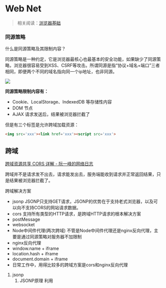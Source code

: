 # Web Net
> 相关阅读：[浏览器基础](../browser/)

### 同源策略

什么是同源策略及其限制内容？

同源策略是一种约定，它是浏览器最核心也最基本的安全功能，如果缺少了同源策略，浏览器很容易受到XSS、CSRF等攻击。所谓同源是指“协议+域名+端口”三者相同，即便两个不同的域名指向同一个ip地址，也非同源。

![](https://www.notion.sonetwork.assets/88627AFA1822F87A9F90B143461BEF84.png)

**同源策略限制内容有：**

- Cookie、LocalStorage、IndexedDB 等存储性内容
- DOM 节点
- AJAX 请求发送后，结果被浏览器拦截了

但是有三个标签是允许跨域加载资源：

```html
<img src='xxx'><link href='xxx'><script src='xxx'>
```

## 跨域

[跨域资源共享 CORS 详解 - 阮一峰的网络日志](https://www.ruanyifeng.com/blog/2016/04/cors.html)

跨域并不是请求发不出去，请求能发出去，服务端能收到请求并正常返回结果，只是结果被浏览器拦截了。

跨域解决方案

- jsonp JSONP只支持GET请求，JSONP的优势在于支持老式浏览器，以及可以向不支持CORS的网站请求数据。
- cors 支持所有类型的HTTP请求，是跨域HTTP请求的根本解决方案
- postMessage
- websocket
- Node中间件代理(两次跨域) 不管是Node中间件代理还是nginx反向代理，主要是通过同源策略对服务器不加限制
- nginx反向代理
- window.name + iframe
- location.hash + iframe
- document.domain + iframe
- 日常工作中，用得比较多的跨域方案是cors和nginx反向代理
1. jsonp
    1. JSONP原理
    利用<script>标签没有跨域限制的漏洞，网页可以得到从其他来源动态产生的 JSON 数据。JSONP请求一定需要对方的服务器做支持才可以。
    2. JSONP优缺点
    JSONP优点是简单兼容性好，可用于解决主流浏览器的跨域数据访问的问题。
    缺点是仅支持get方法具有局限性, 不安全可能会遭受XSS攻击。
    3. JSONP的实现流程
    声明一个回调函数，其函数名(如show)当做参数值，要传递给跨域请求数据的服务器，函数形参为要获取目标数据(服务器返回的data)。
    创建一个``标签，把那个跨域的API数据接口地址，赋值给script的src,还要在这个地址中向服务器传递该函数名（可以通过问号传参: ?callback=show）。
    服务器接收到请求后，需要进行特殊的处理：把传递进来的函数名和它需要给你的数据拼接成一个字符串,例如：传递进去的函数名是show，它准备好的数据是show('我不爱你')。
    最后服务器把准备的数据通过HTTP协议返回给客户端，客户端再调用执行之前声明的回调函数（show），对返回的数据进行操作。
2. cors
CORS 需要浏览器和后端同时支持。IE 8 和 9 需要通过 XDomainRequest 来实现。
浏览器会自动进行 CORS 通信，实现 CORS 通信的关键是后端。只要后端实现了 CORS，就实现了跨域。
服务端设置 Access-Control-Allow-Origin 就可以开启 CORS。 该属性表示哪些域名可以访问资源，如果设置通配符则表示所有网站都可以访问资源。
3. postMessage
postMessage是HTML5 XMLHttpRequest Level 2中的API，且是为数不多可以跨域操作的window属性之一，它可用于解决以下方面的问题：
    - 页面和其打开的新窗口的数据传递
    - 多窗口之间消息传递
    - 页面与嵌套的iframe消息传递
    - 上面三个场景的跨域数据传递
    **postMessage()方法允许来自不同源的脚本采用异步方式进行有限的通信，可以实现跨文本档、多窗口、跨域消息传递**
4. websocket
Websocket是HTML5的一个持久化的协议，它实现了浏览器与服务器的全双工通信，同时也是跨域的一种解决方案。WebSocket和HTTP都是应用层协议，都基于TCP 协议。但是 **WebSocket 是一种双向通信协议，在建立连接之后，WebSocket 的 server 与 client 都能主动向对方发送或接收数据**。
同时，WebSocket 在建立连接时需要借助 HTTP 协议，连接建立好了之后 client 与 server 之间的双向通信就与 HTTP 无关了。
原生WebSocket API使用起来不太方便，我们使用Socket.io，它很好地封装了webSocket接口，提供了更简单、灵活的接口，也对不支持webSocket的浏览器提供了向下兼容
5. Node中间件代理(两次跨域)
实现原理：**同源策略是浏览器需要遵循的标准，而如果是服务器向服务器请求就无需遵循同源策略。** 代理服务器，需要做以下几个步骤：
    - 接受客户端请求 。
    - 将请求转发给服务器。
    - 拿到服务器 响应 数据。
    - 将 响应 转发给客户端。
6. nginx反向代理
实现原理类似于Node中间件代理，需要你搭建一个中转nginx服务器，用于转发请求。
使用nginx反向代理实现跨域，是最简单的跨域方式。只需要修改nginx的配置即可解决跨域问题，支持所有浏览器，支持session，不需要修改任何代码，并且不会影响服务器性能。
实现思路：通过nginx配置一个代理服务器（域名与domain1相同，端口不同）做跳板机，反向代理访问domain2接口，并且可以顺便修改cookie中domain信息，方便当前域cookie写入，实现跨域登录。
7. window.name + iframe
window.name属性的独特之处：name值在不同的页面（甚至不同域名）加载后依旧存在，并且可以支持非常长的 name 值（2MB）。
总结：通过iframe的src属性由外域转向本地域，跨域数据即由iframe的window.name从外域传递到本地域。这个就巧妙地绕过了浏览器的跨域访问限制，但同时它又是安全操作。
8. location.hash + iframe
实现原理： a.html欲与c.html跨域相互通信，通过中间页b.html来实现。 三个页面，不同域之间利用iframe的location.hash传值，相同域之间直接js访问来通信。
具体实现步骤：一开始a.html给c.html传一个hash值，然后c.html收到hash值后，再把hash值传递给b.html，最后b.html将结果放到a.html的hash值中。
同样的，a.html和b.html是同域的，都是[http://localhost:3000](http://localhost:3000/);而c.html是[http://localhost:4000](http://localhost:4000/)
9. document.domain + iframe
**该方式只能用于二级域名相同的情况下，比如a.test.com和b.test.com适用于该方式**。
只需要给页面添加document.domain='test.com'表示二级域名都相同就可以实现跨域。
实现原理：两个页面都通过js强制设置document.domain为基础主域，就实现了同域。

### 有什么方法可以保持前后端实时通信

**参考答案**：

实现保持前后端实时通信的方式有以下几种

- WebSocket： IE10以上才支持，Chrome16, FireFox11,Safari7以及Opera12以上完全支持，移动端形势大
- event-source: IE完全不支持（注意是任何版本都不支持），Edge76，Chrome6,Firefox6,Safari5和Opera以上支持， 移动端形势大好
- AJAX轮询： 用于兼容低版本的浏览器
- 永久帧（ forever iframe）可用于兼容低版本的浏览器
- flash socket 可用于兼容低版本的浏览器

**这几种方式的优缺点**

**1.WebSocket**

- 优点：WebSocket 是 HTML5 开始提供的一种在单个 TCP 连接上进行全双工通讯的协议，可从HTTP升级而来，浏览器和服务器只需要一次握手，就可以进行持续的，双向的数据传输，因此能显著节约资源和带宽
- 缺点：1. 兼容性问题:不支持较低版本的IE浏览器（IE9及以下）2.不支持断线重连，需要手写心跳连接的逻辑 3.通信机制相对复杂

**2. server-sent-event（event-source）**

- 优点：（1）只需一次请求，便可以stream的方式多次传送数据，节约资源和带宽 （2）相对WebSocket来说简单易用 （3）内置断线重连功能( retry)
- 缺点： （1）是单向的，只支持服务端->客户端的数据传送，客户端到服务端的通信仍然依靠AJAX，没有”一家人整整齐齐“的感觉（2）兼容性令人担忧，IE浏览器完全不支持

**3. AJAX轮询**

- 优点：兼容性良好，对标低版本IE
- 缺点：请求中有大半是无用的请求，浪费资源

**4.Flash Socket**

- 缺点：（1）浏览器开启时flash需要用户确认，（2）加载时间长，用户体验较差 （3）大多数移动端浏览器不支持flash，为重灾区
- 优点： 兼容低版本浏览器

**5. 永久帧（ forever iframe）**

- 缺点： iframe会产生进度条一直存在的问题，用户体验差
- 优点：兼容低版本IE浏览器

**综上，综合兼容性和用户体验的问题，我在项目中选用了WebSocket ->server-sent-event -> AJAX轮询这三种方式做从上到下的兼容**

### ajax原理，为什么要用ajax？

**参考答案**：

**为什么要用ajax：**

Ajax是一种异步请求数据的web开发技术，对于改善用户的体验和页面性能很有帮助。简单地说，在不需要重新刷新页面的情况下，Ajax 通过异步请求加载后台数据，并在网页上呈现出来。常见运用场景有表单验证是否登入成功、百度搜索下拉框提示和快递单号查询等等。 **Ajax的目的是提高用户体验，较少网络数据的传输量。**同时，由于AJAX请求获取的是数据而不是HTML文档，因此它也节省了网络带宽，让互联网用户的网络冲浪体验变得更加顺畅

**ajax原理：**

Ajax的工作原理相当于在用户和服务器之间加了—个中间层(AJAX引擎) ,使用户操作与服务器响应异步化。并不是所有的用户请求都提交给服务器,像—些数据验证和数据处理等都交给Ajax引擎自己来做, 只有确定需要从服务器读取新数据时再由Ajax引擎代为向服务器提交请求。Ajax其核心有JavaScript、XMLHTTPRequest、DOM对象组成，通过XmlHttpRequest对象来向服务器发异步请求，从服务器获得数据，然后用JavaScript来操作DOM而更新页面

### FTP DNS 基于什么协议

DNS (Domain Name Service 域名服务) 协议基于 UDP协议

FTP (File Transfer Protocol 文件传输协议) 基于 TCP协议

DNS和FTP都是应用层协议

### 代码题：url GET参数写代码获取

**参考答案**：

方法一：采用正则表达式获取地址栏参数 (代码简洁，重点正则）

```jsx
function getQueryString(name) {
    let reg = new RegExp("(^|&)" + name + "=([^&]*)(&|$)", "i");// 正则语句
    let r = window.location.search.substr(1).match(reg);// 获取url的参数部分，用正则匹配
    if (r != null) {
        return decodeURIComponent(r[2]); // 解码得到的参数
    }
    ;
    return null;
}
```

方法二：split拆分法 (代码较复杂，较易理解)

```jsx
function GetRequest() {
    const url = location.search; //获取url中"?"符后的字串
    let theRequest = new Object();
    if (url.indexOf("?") != -1) { // 判断是否是正确的参数部分
        let str = url.substr(1); // 截取参数部分
        strs = str.split("&");  // 以‘&’为分割符获取参数数组
        for (let i = 0; i < strs.length; i++) {
            theRequest[strs[i].split("=")[0]] = unescape(strs[i].split("=")[1]);
        }
    }
    return theRequest;
}
```

方法三：split拆分法(易于理解，代码中规)

```jsx
function getQueryVariable(variable) {
    let query = window.location.search.substring(1); // 获取url的参数部分
    let vars = query.split("&"); // 以‘&’为分割符获取参数数组
    for (let i = 0; i < vars.length; i++) { // 遍历数组获取参数
        let pair = vars[i].split("=");
        if (pair[0] == variable) {
            return pair[1];
        }
    }
    return (false);
}
```

### 301和302的含义

**参考答案**：

301和302都是重定向的状态码，重定向（Redirect）是指通过各种方法将客户端的网络请求重新定义或指定一个新方向转到其他位置（重定向包括网页重定向、域名重定向）。

301 redirect: 301 代表永久性转移(Permanently Moved)

302 redirect: 302 代表暂时性转移(Temporarily Moved )

**相同点：**都表示重定向，就是说浏览器在拿到服务器返回的这个状态码后会自动跳转到一个新的URL地址，这个地址可以从响应的Location首部中获取（用户看到的效果就是他输入的地址A瞬间变成了另一个地址B）

**不同点：**

1. 301表示旧地址A的资源已经被永久地移除了（这个资源不可访问了），搜索引擎在抓取新内容的同时也将旧的网址交换为重定向之后的网址；
    
    302表示旧地址A的资源还在（仍然可以访问），这个重定向只是临时地从旧地址A跳转到地址B，搜索引擎会抓取新的内容而保存旧的网址。
    
2. 302会出现“网址劫持”现象，从A网址302重定向到B网址，由于部分搜索引擎无法总是抓取到目标网址，或者B网址对用户展示不够友好，因此浏览器会仍旧显示A网址，但是所用的网页内容却是B网址上的内容。

**应用场景**

301：域名需要切换、协议从http变成https；

302：未登录时访问已登录页时跳转到登录页面、404后跳转首页

### 手写jsonp

**参考答案**：

实现步骤：

1. 创建script元素，设置src属性，并插入文档中，同时触发AJAX请求。
2. 返回Promise对象，then函数才行继续，回调函数中进行数据处理
3. script元素删除清理

```html
<!DOCTYPE html><html lang="en"><head>    <meta charset="UTF-8">    <meta name="viewport" content="width=device-width, initial-scale=1.0">    <meta http-equiv="X-UA-Compatible" content="ie=edge">    <title>Document</title></head><body><script>    /**     * 手写jsonp并返回Promise对象     * 参数url，data:json对象，callback函数     */    function jsonp(url, data = {}, callback = 'callback') {        // 处理json对象，拼接url        data.callback = callback        let params = []        for (let key in data) {            params.push(key + '=' + data[key])        }        console.log(params.join('&'))        // 创建script元素        let script = document.createElement('script')        script.src = url + '?' + params.join('&')        document.body.appendChild(script)        // 返回promise        return new Promise((resolve, reject) => {            window[callback] = (data) => {                try {                    resolve(data)                } catch (e) {                    reject(e)                } finally {                    // 移除script元素                    script.parentNode.removeChild(script)                    console.log(script)                }            }        })    }    jsonp('http://photo.sina.cn/aj/index', {        page: 1,        cate: 'recommend'    }, 'jsoncallback').then(data => {        console.log(data)    })</script></body></html>
```

### DNS是什么

**参考答案**：

DNS（Domain Name Server，域名服务器）是进行域名(domain name)和与之相对应的IP地址 (IP address) 转换的服务器。DNS中保存了一张域名(domain name)和与之相对应的IP地址 (IP address)的表，以解析消息的域名。 域名是Internet上某一台计算机或计算机组的名称，用于在数据传输时标识计算机的电子方位（有时也指地理位置）。域名是由一串用点分隔的名字组成的，通常包含组织名，而且始终包括两到三个字母的后缀，以指明组织的类型或该域所在的国家或地区。

### ajax的封装

**参考答案**：

```jsx
/* * ajax * type === GET: data格式 name=baukh&age=29 * type === POST: data格式 { name: 'baukh', age:29 } * 与 jquery 不同的是,[success, error, complete]返回的第二个参数, 并不是返回错误信息, 而是错误码 * */var extend = require('./extend');var utilities = require('./utilities');function ajax(options) {    var defaults = {        url: null,// 请求地址        type: 'GET',// 请求类型        data: null,// 传递数据        headers: {},// 请求头信息        async: true,// 是否异步执行        beforeSend: utilities.noop,// 请求发送前执行事件        complete: utilities.noop,// 请求发送后执行事件        success: utilities.noop,// 请求成功后执行事件        error: utilities.noop// 请求失败后执行事件    };    options = extend(defaults, options);    if (!options.url) {        utilities.error('jTool ajax: url不能为空');        return;    }    var xhr = new XMLHttpRequest();    var formData = '';    if (utilities.type(options.data) === 'object') {        utilities.each(options.data, function (key, value) {            if (formData !== '') {                formData += '&';            }            formData += key + '=' + value;        });    } else {        formData = options.data;    }    if (options.type === 'GET' && formData) {        options.url = options.url + (options.url.indexOf('?') === -1 ? '?' : '&') + formData;        formData = null;    }    xhr.open(options.type, options.url, options.async);    for (var key in options.headers) {        xhr.setRequestHeader(key, options.headers[key]);    }    // xhr.setRequestHeader("Content-Type","application/x-www-form-urlencoded");    // 执行发送前事件    options.beforeSend(xhr);    // 监听onload并执行完成事件    xhr.onload = function () {        // jquery complete(XHR, TS)        options.complete(xhr, xhr.status);    };    // 监听onreadystatechange并执行成功失败事件    xhr.onreadystatechange = function () {        if (xhr.readyState !== 4) {            return;        }        if (xhr.status >= 200 && xhr.status < 300 || xhr.status === 304) {            // jquery success(XHR, TS)            options.success(xhr.response, xhr.status);        } else {            // jquery error(XHR, TS, statusText)            options.error(xhr, xhr.status, xhr.statusText);        }    };    xhr.send(formData);}function post(url, data, callback) {    ajax({url: url, type: 'POST', data: data, success: callback});}function get(url, data, callback) {    ajax({url: url, type: 'GET', data: data, success: callback});}module.exports = {    ajax: ajax,    post: post,    get: get};
```

### keep-alive

**什么是KeepAlive**

- KeepAlive可以简单理解为一种状态保持或重用机制，比如当一条连接建立后，我们不想它立刻被关闭，如果实现了KeepAlive机制，就可以通过它来实现连接的保持
- HTTP的KeepAlive在HTTP 1.0版本默认是关闭的，但在HTTP1.1是默认开启的；操作系统里TCP的KeepAlive默认也是关闭，但一般应用都会修改设置来开启。因此网上TCP流量中基于KeepAlive的是主流
- HTTP的KeepAlive和TCP的KeepAlive有一定的依赖关系，名称又一样，因此经常被混淆，但其实是不同的东西，下面具体分析一下

**TCP为什么要做KeepAlive**

- 我们都知道TCP的三次握手和四次挥手。当两端通过三次握手建立TCP连接后，就可以传输数据了，数据传输完毕，连接并不会自动关闭，而是一直保持。只有两端分别通过发送各自的FIN报文时，才会关闭自己侧的连接。
- 

这个关闭机制看起来简单明了，但实际网络环境千变万化，衍生出了各种问题。假设因为实现缺陷、突然崩溃、恶意攻击或网络丢包等原因，一方一直没有发送FIN报文，则连接会一直保持并消耗着资源，为了防止这种情况，一般接收方都会主动中断一段时间没有数据传输的TCP连接，比如LVS会默认中断90秒内没有数据传输的TCP连接，F5会中断5分钟内没有数据传输的TCP连接

- 但有的时候我们的确不希望中断空闲的TCP连接，因为建立一次TCP连接需要经过一到两次的网络交互，且由于TCP的slow start机制，新的TCP连接开始数据传输速度是比较慢的，我们希望通过连接池模式，保持一部分空闲连接，当需要传输数据时，可以从连接池中直接拿一个空闲的TCP连接来全速使用，这样对性能有很大提升
    - 

为了支持这种情况，TCP实现了KeepAlive机制。KeepAlive机制并不是TCP规范的一部分，但无论Linux和Windows都实现实现了该机制。TCP实现里KeepAlive默认都是关闭的，且是每个连接单独设置的，而不是全局设置

- 另外有一个特殊情况就是，当某应用进程关闭后，如果还有该进程相关的TCP连接，一般来说操作系统会自动关闭这些连接

### 504 如何排查

排查步骤：

1. 检查500/502/504错误截图，判断是负载均衡问题，高防/安全网络配置问题，还是后端ECS配置问题。
2. 如果有高防/安全网络，请确认高防/安全网络的七层转发配置正确。
3. 请确认是所有客户端都有问题，还仅仅是部分客户端有问题。如果仅仅是部分客户端问题，排查该客户端是否被云盾阻挡，或者负载均衡域名或者IP是否被ISP运营商拦截。
4. 检查负载均衡状态，是否有后端ECS健康检查失败的情况，如果有健康检查失败，解决健康检查失败问题。
5. 在客户端用hosts文件将负载均衡的服务地址绑定到后端服务器的IP地址上，确认是否是后端问题。如果5XX错误间断发生，很可能是后端某一台ECS服务器的配置问题。
6. 尝试将七层负载均衡切换为四层负载均衡，查看问题是否会复现。
7. 检查后端ECS服务器是否存在CPU、内存、磁盘或网络等性能瓶颈。
8. 如果确认是后端服务器问题，请检查后端ECS Web服务器日志是否有相关错误，Web服务是否正常运行，确认Web访问逻辑是否有问题，卸载服务器上杀毒软件重启测试。
9. 检查后端ECS Linux操作系统的TCP内核参数是否配置正确。

### CDN

CDN的全称是Content Delivery Network，即内容分发网络。其目的是通过在现有的internet中增加一层新的网络架构，将网站的内容发布到最接近用户的网络边缘，使用户可以就近取得所需的内容，提高用户访问网站的响应速度。CDN有别于镜像，因为它比镜像更智能，或者可以做这样一个比喻：CDN=更智能的镜像+缓存+流量导流。因而，CDN可以明显提高Internet网络中信息流动的效率。从技术上全面解决由于网络带宽小、用户访问量大、网点分布不均等问题，提高用户访问网站的响应速度。

### xhr 的 readyState

readyState是XMLHttpRequest对象的一个属性，用来标识当前XMLHttpRequest对象处于什么状态。 readyState总共有5个状态值，分别为0~4，每个值代表了不同的含义

0：初始化，XMLHttpRequest对象还没有完成初始化

1：载入，XMLHttpRequest对象开始发送请求

2：载入完成，XMLHttpRequest对象的请求发送完成

3：解析，XMLHttpRequest对象开始读取服务器的响应

4：完成，XMLHttpRequest对象读取服务器响应结束

### axios的拦截器原理及应用

**应用场景** 请求拦截器用于在接口请求之前做的处理，比如为每个请求带上相应的参数（token，时间戳等）。 返回拦截器用于在接口返回之后做的处理，比如对返回的状态进行判断（token是否过期）。

**拦截器的使用**

1. 在src目录下建立api文件夹
2. 文件夹内建立axios.js文件，进行接口请求的初始化配置

```jsx
import axios from 'axios'let instance = axios.create({    baseURL: "http://localhost:3000/",    headers: {        'content-type': 'application/x-www-form-urlencoded'    }})//请求拦截器instance.interceptors.request.use(config => { //拦截请求，做统一处理    const token = "asdasdk"    //在每个http header都加上token    config.headers.authorization = token    return config}, err => {//失败    return Promise.reject(err)})//响应拦截器instance.interceptors.response.use(response => { //拦截响应，做统一处理    if (response.data.code) {        switch (response.data.code) {            case 200:                console.log("1111")        }    }    return response}, err => { //无响应时的处理    return Promise.reject(err.response.status)})export default instance
```

1. 在main.js中引入，并将其绑定到Vue原型上，设为全局，不用在每个页面重新引入

```jsx
import instance from './api/axios'Vue.prototype.$http = instance
```

1. 页面使用

```jsx
this.$http.get(url).then(r => console.log(r)).catch(err => console.log(err))this.$http.post(url, params).then(r => console.log(r)).catch(err => console.log(err))
```

1. 效果展示

![](https://www.notion.sonetwork.assets/CAD9EA967F38DB13BA9984F4AB361C7E.png)

img

![](https://www.notion.sonetwork.assets/63239D898A338729A31C955FE621CEEA.png)

img

**axios拦截器实现原理剖析**

axios接口请求内部流程

![](https://www.notion.sonetwork.assets/7C9547F4341B5DB91EA54F181ABDF082.png)

```jsx
function Axios() {    this.interceptors = {        //两个拦截器        request: new interceptorsManner(),        response: new interceptorsManner()    }}//真正的请求Axios.prototype.request = function () {    let chain = [dispatchRequest, undefined];//这儿的undefined是为了补位，因为拦截器的返回有两个    let promise = Promise.resolve();    //将两个拦截器中的回调加入到chain数组中    this.interceptors.request.handler.forEach((interceptor) => {        chain.unshift(interceptor.fulfilled, interceptor.rejected);    })    this.interceptors.response.handler.forEach((interceptor) => {        chain.push(interceptor.fulfilled, interceptor.rejected);    })    while (chain.length) {        //promise.then的链式调用，下一个then中的chain为上一个中的返回值，每次会减去两个        //这样就实现了在请求的时候，先去调用请求拦截器的内容，再去请求接口，返回之后再去执行响应拦截器的内容        promise = promise.then(chain.shift(), chain.shift());    }}function interceptorsManner() {    this.handler = [];}interceptorsManner.prototype.use = function (fulfilled, rejected) {    //将成功与失败的回调push到handler中    this.handler.push({        fulfilled: fulfilled,        rejected: rejected    })}//类似方法批量注册,实现多种请求util.forEach(["get", "post", "delete"], (methods) => {    Axios.prototype[methods] = function (url, config) {        return this.request(util.merge(config || {}, {//合并            method: methods,            url: url        }))    }})
```

### SSL 连接断开后如何恢复？

**Session ID**

每一次的会话都有一个编号，当对话中断后，下一次重新连接时，只要客户端给出这个编号，服务器如果有这个编号的记录，那么双方就可以继续使用以前的密钥，而不用重新生成一把。

**Session Ticket**

session ticket 是服务器在上一次对话中发送给客户的，这个 ticket 是加密的，只有服务器可能够解密，里面包含了本次会话的信息，比如对话密钥和加密方法等。这样不管我们的请求是否转移到其他的服务器上，当服务器将 ticket 解密以后，就能够获取上次对话的信息，就不用重新生成对话秘钥了。

### 同域请求的并发数限制的原因

浏览器的并发请求数目限制是针对同一域名的，同一时间针对同一域名下的请求有一定数量限制，超过限制数目的请求会被阻塞（chorme和firefox的限制请求数都是6个）。

限制其数量的原因是：基于浏览器端口的限制和线程切换开销的考虑，浏览器为了保护自己不可能无限量的并发请求，如果一次性将所有请求发送到服务器，也会造成服务器的负载上升。

### cdn加速原理

1. 当用户点击网站页面上的url时，经过本地dns系统解析，dns系统会将域名的解析权给交cname指向的cdn专用dns服务器。
2. cdn的dns服务器将cdn的全局负载均衡设备ip地址返回给用户。
3. 用户向cdn的全局负载均衡设备发起内容url访问请求。
4. cdn全局负载均衡设备根据用户ip，以及用户请求的内容url，选择一台用户所属区域的区域负载均衡设备
5. 

区域负载均衡设备会为用户选择一台合适的缓存服务器提供服务，选择的依据包括：根据用户IP地址，判断哪一台服务器距用户最近；根据用户所请求的URL中携带的内容名称，判断哪一台服务器上有用户所需内容；查询各个服务器当前的负载情况，判断哪一台服务器尚有服务能力。基于以上这些条件的综合分析之后，区域负载均衡设备会向全局负载均衡设备返回一台缓存服务器的IP地址全局负载均衡设备把服务器的IP地址返回给用户。

1. 用户向缓存服务器发起请求，缓存服务器响应用户请求，将用户所需内容传送到用户终端。如果这台缓存服务器上没有用户想要的内容，而区域均衡设备依然将它分配给了用户，那么这台服务器 就要向它的上一级缓存服务器发起请求内容，直至追溯到网站的源服务器将内容拉回给用户。

### 创建ajax过程

1. 创建XMLHttpRequest对象,也就是创建一个异步调用对象.
2. 创建一个新的HTTP请求,并指定该HTTP请求的方法、URL及验证信息.
3. 设置响应HTTP请求状态变化的函数.
4. 发送HTTP请求.
5. 获取异步调用返回的数据.
6. 使用JavaScript和DOM实现局部刷新.

### fetch 请求方式

**fetch**

Fetch API 是近年来被提及将要取代XHR的技术新标准，是一个 HTML5 的 API。 Fetch 并不是XHR的升级版本，而是从一个全新的角度来思考的一种设计。Fetch 是基于 Promise 语法结构，而且它的设计足够低阶，这表示它可以在实际需求中进行更多的弹性设计。对于**XHR**所提供的能力来说，Fetch 已经足够取代XHR，并且提供了更多拓展的可能性。

**基本用法**

```jsx
// 获取 some.json 资源fetch('some.json')    .then(function (response) {        return response.json();    })    .then(function (data) {        console.log('data', data);    })    .catch(function (error) {        console.log('Fetch Error: ', error);    });// 采用ES2016的 async/await 语法async function () {    try {        const response = await fetch('some.json');        const data = response.json();        console.log('data', data);    } catch (error) {        console.log('Fetch Error: ', error)    }}
```

**fetch.Post请求**

```jsx
fetch('https://www.api.com/api/xxx', {    method: 'POST',    headers: {        'Content-Type': 'application/x-www-form-urlencoded; charset=UTF-8'    },    body: 'a=1&b=2',}).then(resp => resp.json()).then(resp => {    console.log(resp)});
```

**fetch.Get请求**

```jsx
fetch('https://www.api.com/api/xxx?location=北京&key=bc08513d63c749aab3761f77d74fe820', {    method: 'GET'}) // 返回一个Promise对象    .then((res) => {        return res.json();    })    .then((res) => {        console.log(res) // res是最终的结果    })
```

**fetch请求网页**

```jsx
fetch('https://www.api.com/api/xxx')    .then(response => response.text())    .then(data => console.log(data));
```

**自定义header**

```jsx
var headers = new Headers({    "Content-Type": "text/plain",    "X-Custom-Header": "aaabbbccc",});var formData = new FormData();formData.append('name', 'lxa');formData.append('file', someFile);var config = {    credentials: 'include', // 支持cookie    headers: headers, // 自定义头部    method: 'POST', // post方式请求    body: formData // post请求携带的内容};fetch('https://www.api.com/api/xxx', config)    .then(response => response.json())    .then(data => console.log(data));// 或者这样添加头部var content = "Hello World";var myHeaders = new Headers();myHeaders.append("Content-Type", "text/plain");myHeaders.append("Content-Length", content.length.toString());myHeaders.append("X-Custom-Header", "ProcessThisImmediately");
```

**fetch其他参数**

- method: 请求的方法，例如：GET,POST。
- headers: 请求头部信息，可以是一个简单的对象，也可以是 Headers 类实例化的一个对象。
- body: 需要发送的信息内容，可以是Blob,BufferSource,FormData,URLSearchParams或者USVString。注意，GET,HEAD方法不能包含body。
- mode: 请求模式，分别有cors,no-cors,same-origin,navigate这几个可选值。
    - cors: 允许跨域，要求响应中Acess-Control-Allow-Origin这样的头部表示允许跨域。
    - no-cors: 只允许使用HEAD,GET,POST方法。
    - same-origin: 只允许同源请求，否则直接报错。
    - navigate: 支持页面导航。
- credentials: 表示是否发送cookie，有三个选项
    - omit: 不发送cookie。
    - same-origin: 仅在同源时发送cookie。
    - include: 发送cookie。
- cache: 表示处理缓存的策略。
- redirect: 表示发生重定向时，有三个选项
    - follow: 跟随。
    - error: 发生错误。
    - manual: 需要用户手动跟随。
- integrity: 包含一个用于验证资资源完整性的字符串
    
    ```jsx
    var URL = 'https://www.api.com/api/xxx';// 实例化 Headersvar headers = new Headers({    "Content-Type": "text/plain",    "Content-Length": content.length.toString(),    "X-Custom-Header": "ProcessThisImmediately",});var getReq = new Request(URL, {method: 'GET', headers: headers});fetch(getReq).then(function (response) {    return response.json();}).catch(function (error) {    console.log('Fetch Error: ', error);});
    ```